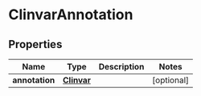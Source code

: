 
# ClinvarAnnotation

## Properties
Name | Type | Description | Notes
------------ | ------------- | ------------- | -------------
**annotation** | [**Clinvar**](Clinvar.md) |  |  [optional]



